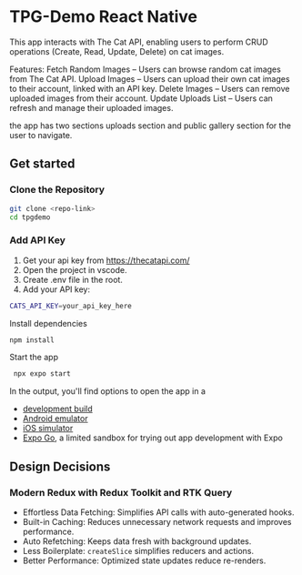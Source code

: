 # TPG-Demo React Native

This app interacts with The Cat API, enabling users to perform CRUD operations (Create, Read, Update, Delete) on cat images.

Features:
Fetch Random Images – Users can browse random cat images from The Cat API.
Upload Images – Users can upload their own cat images to their account, linked with an API key.
Delete Images – Users can remove uploaded images from their account.
Update Uploads List – Users can refresh and manage their uploaded images.

the app has two sections uploads section and public gallery section for the user to navigate.

## Get started

### Clone the Repository

```bash
git clone <repo-link>
cd tpgdemo
```

### Add API Key

1. Get your api key from https://thecatapi.com/
2. Open the project in vscode.
3. Create .env file in the root.
4. Add your API key:

```bash
CATS_API_KEY=your_api_key_here
```

Install dependencies

```bash
npm install
```

Start the app

```bash
 npx expo start
```

In the output, you'll find options to open the app in a

- [development build](https://docs.expo.dev/develop/development-builds/introduction/)
- [Android emulator](https://docs.expo.dev/workflow/android-studio-emulator/)
- [iOS simulator](https://docs.expo.dev/workflow/ios-simulator/)
- [Expo Go](https://expo.dev/go), a limited sandbox for trying out app development with Expo

## Design Decisions

### Modern Redux with Redux Toolkit and RTK Query

- Effortless Data Fetching: Simplifies API calls with auto-generated hooks.
- Built-in Caching: Reduces unnecessary network requests and improves performance.
- Auto Refetching: Keeps data fresh with background updates.
- Less Boilerplate: `createSlice` simplifies reducers and actions.
- Better Performance: Optimized state updates reduce re-renders.
